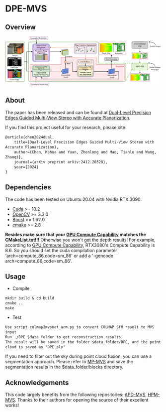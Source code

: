 # DPE-MVS

## Overview

![Overview](overview.png)

## About

The paper has been released and can be found at [Dual-Level Precision Edges Guided Multi-View Stereo with Accurate Planarization](https://arxiv.org/abs/2412.20328).

If you find this project useful for your research, please cite:
>
    @article{chen2024dual,
        title={Dual-Level Precision Edges Guided Multi-View Stereo with Accurate Planarization},
        author={Chen, Kehua and Yuan, Zhenlong and Mao, Tianlu and Wang, Zhaoqi},
        journal={arXiv preprint arXiv:2412.20328},
        year={2024}
    }

## Dependencies
The code has been tested on Ubuntu 20.04 with Nvidia RTX 3090.

- [Cuda](https://developer.nvidia.cn/zh-cn/cuda-toolkit) >= 10.2
- [OpenCV](https://opencv.org/) >= 3.3.0
- [Boost](https://www.boost.org/) >= 1.62.0
- [cmake](https://cmake.org/) >= 2.8

**Besides make sure that your [GPU Compute Capability](https://en.wikipedia.org/wiki/CUDA) matches the CMakeList.txt!!!** Otherwise you won't get the depth results! For example, according to [GPU Compute Capability](https://en.wikipedia.org/wiki/CUDA), RTX3080's Compute Capability is 8.6. So you should set the cuda compilation parameter 'arch=compute_86,code=sm_86' or add a '-gencode arch=compute_86,code=sm_86'.

## Usage
- Compile
>
    mkdir build & cd build
    cmake ..
    make

- Test
>
    Use script colmap2mvsnet_acm.py to convert COLMAP SfM result to MVS input   
    Run ./DPE $data_folder to get reconstruction results.
    The result will be saved in the folder $data_folder/DPE, and the point cloud is saved as "DPE.ply"

If you need to filter out the sky during point cloud fusion, you can use a segmentation approach. Please refer to [MP-MVS](https://github.com/RongxuanTan/MP-MVS) and save the segmentation results in the $data_folder/blocks directory.

## Acknowledgements
This code largely benefits from the following repositories: [APD-MVS](https://github.com/whoiszzj/APD-MVS), [HPM-MVS](https://github.com/CLinvx/HPM-MVS). Thanks to their authors for opening the source of their excellent works!
